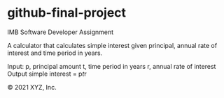 # github-final-project
IMB Software Developer Assignment

A calculator that calculates simple interest given principal, 
annual rate of interest and time period in years.

Input:
   p, principal amount
   t, time period in years
   r, annual rate of interest
Output
   simple interest = p*t*r

© 2021 XYZ, Inc.
